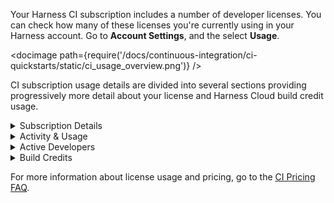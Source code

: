 Your Harness CI subscription includes a number of developer licenses. You can check how many of these licenses you're currently using in your Harness account. Go to **Account Settings**, and the select **Usage**.

<!-- ![](/docs/continuous-integration/ci-quickstarts/static/ci_usage_overview.png) -->

<docimage path={require('/docs/continuous-integration/ci-quickstarts/static/ci_usage_overview.png')} />

CI subscription usage details are divided into several sections providing progressively more detail about your license and Harness Cloud build credit usage.

<details>
<summary>Subscription Details</summary>

This section includes the following details:

* Account name
* Plan type
* Number of developer licenses
* Subscription expiration date

<!-- ![](/docs/continuous-integration/ci-quickstarts/static/ci_usage_subscr_details.png) -->

<docimage path={require('/docs/continuous-integration/ci-quickstarts/static/ci_usage_subscr_details.png')} />

</details>

<details>
<summary>Activity & Usage</summary>

This section shows the number of current active developers against the total number of licenses.

An active developer is an active codebase committer observed in the builds managed by Harness CI over the last 30 days.

<!-- ![](/docs/continuous-integration/ci-quickstarts/static/ci_usage_plansummary_onetile.png) -->

<docimage path={require('/docs/continuous-integration/ci-quickstarts/static/ci_usage_plansummary_onetile.png')} />

It also shows your remaining Harness Cloud build credits balance.

<!-- ![](/docs/continuous-integration/ci-quickstarts/static/ci_usage_plansummary.png) -->

<docimage path={require('/docs/continuous-integration/ci-quickstarts/static/ci_usage_plansummary.png')} />

</details>

<details>
<summary>Active Developers</summary>

In this section, you can drill down into license usage data for active developers. An active developer is an active codebase committer observed in the builds managed by Harness CI each month.

The **Breakdown** tab shows a breakdown of license usage.

<!-- ![](/docs/continuous-integration/ci-quickstarts/static/ci_usage_devs_breakdown.png) -->

<docimage path={require('/docs/continuous-integration/ci-quickstarts/static/ci_usage_devs_breakdown.png')} />

The **Trend** tab shows license usage trends over time, including:

* Peak license usage in the current month.
* Total license limit for your subscription.
* Over use.

<!-- ![](/docs/continuous-integration/ci-quickstarts/static/ci_usage_dev_trend.png) -->

<docimage path={require('/docs/continuous-integration/ci-quickstarts/static/ci_usage_dev_trend.png')} />

:::info Over use

Over use indicates when the number of active developers exceeded the number of licenses for your plan.<!-- While occasional, minor over use may be permitted, this privilege is not unlimited. --> Chronic over use indicates that you need to raise the number of developer licenses on your account.

:::

</details>

<details>
<summary>Build Credits</summary>

In this section, you can drill down into Harness Cloud build credit usage data, including:

* **Available Credits:** Current balance of credits remaining to use.
* **Used Credits:** Credits consumed during the active credit period.
   * The active credit period is the time between the **Start Date** and **Expiry Date** for your oldest unexpired credits.
   * For free accounts, the credit balance resets at the end of every calendar month. Your **Start Date** is the first of the month. Your **Expiry Date** is the end of the month.
   * If you purchased additional credits that haven't yet expired, the **Start Date** for **Used Credits** is the date that you purchased the additional credits, and the active credit period covers the lifetime of your purchased credits. For example, if you purchase credits in January that last for six months, **Used Credits** tracks credit usage from January through July, when your purchased credits expire. Therefore, **Used Credits** would include both your monthly free credits and additional purchased credits.
* **Next Expiry Date:** The next upcoming credit expiration date.
* **Start Date:** The date on which a block of credits were applied to your account.
* **Expiry Date:** The date on which a block of credits expires.
* **Entitlement:** The number of credits allotted to your account on a particular **Start Date**.
   * All plans receive 2000 free credits each month.
   * If you have a paid plan, you can see information about both free and paid credits.

<!-- ![](/docs/continuous-integration/ci-quickstarts/static/ci_usage_build_credits.png) -->

<docimage path={require('/docs/continuous-integration/ci-quickstarts/static/ci_usage_build_credits.png')} />

These statistics update when builds finish running. It doesn't reflect usage of builds in progress.

</details>

For more information about license usage and pricing, go to the [CI Pricing FAQ](https://www.harness.io/pricing?module=ci#:~:text=an%20Add%2Don-,Pricing%20FAQ,-How%20is%20Harness).
